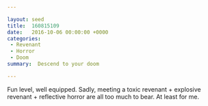 ```yaml
---

layout: seed
title:  160815109
date:   2016-10-06 00:00:00 +0000
categories:
 - Revenant
 - Horror
 - Doom
summary:  Descend to your doom

---
```


Fun level, well equipped. Sadly, meeting a toxic revenant + explosive revenant + reflective horror are all too much to bear. At least for me.